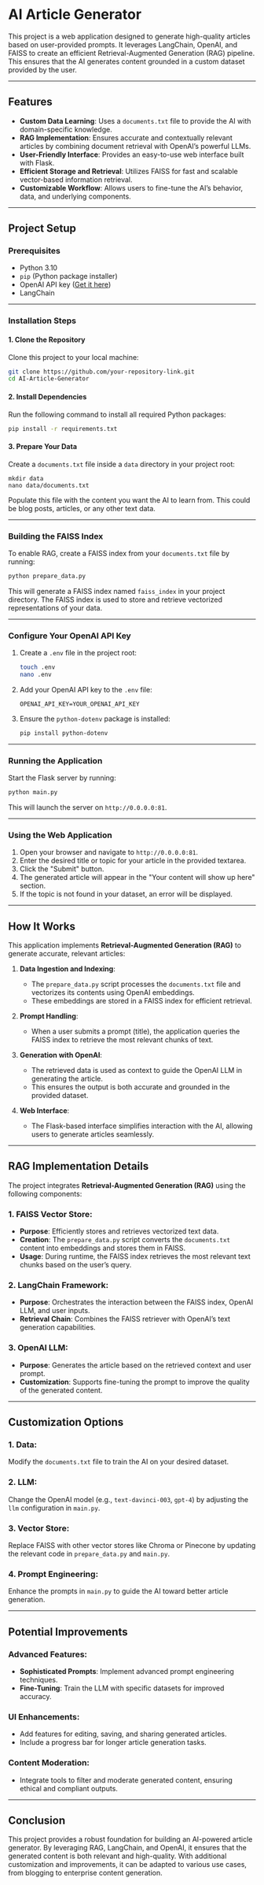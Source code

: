 # AI Article Generator

This project is a web application designed to generate high-quality articles based on user-provided prompts. It leverages LangChain, OpenAI, and FAISS to create an efficient Retrieval-Augmented Generation (RAG) pipeline. This ensures that the AI generates content grounded in a custom dataset provided by the user.

---

## Features

- **Custom Data Learning**: Uses a `documents.txt` file to provide the AI with domain-specific knowledge.
- **RAG Implementation**: Ensures accurate and contextually relevant articles by combining document retrieval with OpenAI’s powerful LLMs.
- **User-Friendly Interface**: Provides an easy-to-use web interface built with Flask.
- **Efficient Storage and Retrieval**: Utilizes FAISS for fast and scalable vector-based information retrieval.
- **Customizable Workflow**: Allows users to fine-tune the AI’s behavior, data, and underlying components.

---

## Project Setup

### Prerequisites

- Python 3.10
- `pip` (Python package installer)
- OpenAI API key ([Get it here](https://platform.openai.com/account/api-keys))
- LangChain

---

### Installation Steps

#### 1. Clone the Repository

Clone this project to your local machine:

```bash
git clone https://github.com/your-repository-link.git
cd AI-Article-Generator
```

#### 2. Install Dependencies

Run the following command to install all required Python packages:

```bash
pip install -r requirements.txt
```

#### 3. Prepare Your Data

Create a `documents.txt` file inside a `data` directory in your project root:

```
mkdir data
nano data/documents.txt
```

Populate this file with the content you want the AI to learn from. This could be blog posts, articles, or any other text data.

---

### Building the FAISS Index

To enable RAG, create a FAISS index from your `documents.txt` file by running:

```bash
python prepare_data.py
```

This will generate a FAISS index named `faiss_index` in your project directory. The FAISS index is used to store and retrieve vectorized representations of your data.

---

### Configure Your OpenAI API Key

1. Create a `.env` file in the project root:
   ```bash
   touch .env
   nano .env
   ```
2. Add your OpenAI API key to the `.env` file:
   ```plaintext
   OPENAI_API_KEY=YOUR_OPENAI_API_KEY
   ```
3. Ensure the `python-dotenv` package is installed:
   ```bash
   pip install python-dotenv
   ```

---

### Running the Application

Start the Flask server by running:

```bash
python main.py
```

This will launch the server on `http://0.0.0.0:81`.

---

### Using the Web Application

1. Open your browser and navigate to `http://0.0.0.0:81`.
2. Enter the desired title or topic for your article in the provided textarea.
3. Click the "Submit" button.
4. The generated article will appear in the "Your content will show up here" section.
5. If the topic is not found in your dataset, an error will be displayed.

---

## How It Works

This application implements **Retrieval-Augmented Generation (RAG)** to generate accurate, relevant articles:

1. **Data Ingestion and Indexing**:

   - The `prepare_data.py` script processes the `documents.txt` file and vectorizes its contents using OpenAI embeddings.
   - These embeddings are stored in a FAISS index for efficient retrieval.

2. **Prompt Handling**:

   - When a user submits a prompt (title), the application queries the FAISS index to retrieve the most relevant chunks of text.

3. **Generation with OpenAI**:

   - The retrieved data is used as context to guide the OpenAI LLM in generating the article.
   - This ensures the output is both accurate and grounded in the provided dataset.

4. **Web Interface**:

   - The Flask-based interface simplifies interaction with the AI, allowing users to generate articles seamlessly.

---

## RAG Implementation Details

The project integrates **Retrieval-Augmented Generation (RAG)** using the following components:

### 1. **FAISS Vector Store**:

- **Purpose**: Efficiently stores and retrieves vectorized text data.
- **Creation**: The `prepare_data.py` script converts the `documents.txt` content into embeddings and stores them in FAISS.
- **Usage**: During runtime, the FAISS index retrieves the most relevant text chunks based on the user’s query.

### 2. **LangChain Framework**:

- **Purpose**: Orchestrates the interaction between the FAISS index, OpenAI LLM, and user inputs.
- **Retrieval Chain**: Combines the FAISS retriever with OpenAI’s text generation capabilities.

### 3. **OpenAI LLM**:

- **Purpose**: Generates the article based on the retrieved context and user prompt.
- **Customization**: Supports fine-tuning the prompt to improve the quality of the generated content.

---

## Customization Options

### 1. **Data**:

Modify the `documents.txt` file to train the AI on your desired dataset.

### 2. **LLM**:

Change the OpenAI model (e.g., `text-davinci-003`, `gpt-4`) by adjusting the `llm` configuration in `main.py`.

### 3. **Vector Store**:

Replace FAISS with other vector stores like Chroma or Pinecone by updating the relevant code in `prepare_data.py` and `main.py`.

### 4. **Prompt Engineering**:

Enhance the prompts in `main.py` to guide the AI toward better article generation.

---

## Potential Improvements

### Advanced Features:

- **Sophisticated Prompts**: Implement advanced prompt engineering techniques.
- **Fine-Tuning**: Train the LLM with specific datasets for improved accuracy.

### UI Enhancements:

- Add features for editing, saving, and sharing generated articles.
- Include a progress bar for longer article generation tasks.

### Content Moderation:

- Integrate tools to filter and moderate generated content, ensuring ethical and compliant outputs.

---

## Conclusion

This project provides a robust foundation for building an AI-powered article generator. By leveraging RAG, LangChain, and OpenAI, it ensures that the generated content is both relevant and high-quality. With additional customization and improvements, it can be adapted to various use cases, from blogging to enterprise content generation.

